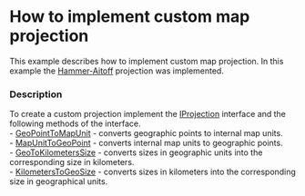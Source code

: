 # How to implement custom map projection


This example describes how to implement custom map projection. In this example the <a href="http://paulbourke.net/geometry/transformationprojection/">Hammer-Aitoff</a> projection was implemented.


<h3>Description</h3>

To&nbsp;create a custom projection&nbsp;implement the&nbsp;<a href="https://documentation.devexpress.com/#WPF/clsDevExpressXpfMapIProjectiontopic">IProjection</a> interface and the following methods of the interface.<br />- <a href="https://documentation.devexpress.com/#WPF/DevExpressXpfMapIProjection_GeoPointToMapUnittopic">GeoPointToMapUnit</a>&nbsp;- converts geographic points to internal map units.<br />-&nbsp;<a href="https://documentation.devexpress.com/#WPF/DevExpressXpfMapIProjection_MapUnitToGeoPointtopic">MapUnitToGeoPoint</a> - converts internal map units to geographic points.<br />- <a href="https://documentation.devexpress.com/#WPF/DevExpressXpfMapIProjection_GeoToKilometersSizetopic">GeoToKilometersSize</a>&nbsp;- converts sizes in geographic units into the corresponding size&nbsp;in kilometers.<br />- <a href="https://documentation.devexpress.com/#WPF/DevExpressXpfMapIProjection_KilometersToGeoSizetopic">KilometersToGeoSize</a>&nbsp;- converts sizes in kilometers into the corresponding size&nbsp;in geographical units.

<br/>


